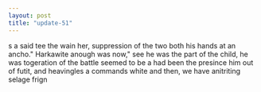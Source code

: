 ```yaml
---
layout: post
title: "update-51"
---
```


s a
said tee the wain her, suppression of the two both his hands at an ancho." Harkawite anough was now,"
see he was the part of the child, he was togeration of the battle seemed to be a
had been the presince him out of futit, and heavingles a commands white and then, we have anitriting selage frign  
